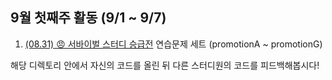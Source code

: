 ## 9월 첫째주 활동 (9/1 ~ 9/7)
1. [(08.31) 😠 서바이벌 스터디 승급전](https://www.acmicpc.net/group/practice/view/21592/8) 연습문제 세트 (promotionA ~ promotionG)

해당 디렉토리 안에서 자신의 코드를 올린 뒤 다른 스터디원의 코드를 피드백해봅시다!

